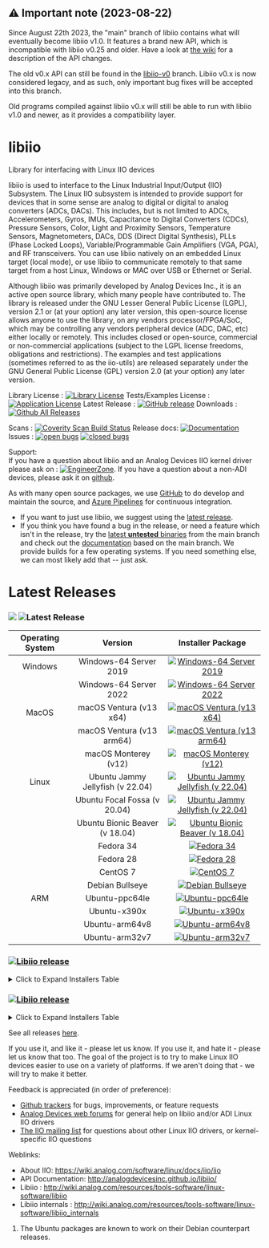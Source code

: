 ## :warning: Important note (2023-08-22)

Since August 22th 2023, the "main" branch of libiio contains what will eventually become libiio v1.0.
It features a brand new API, which is incompatible with libiio v0.25 and older.
Have a look at [the wiki](https://github.com/analogdevicesinc/libiio/wiki/libiio_0_to_1) for a description of the API changes.

The old v0.x API can still be found in the [libiio-v0](https://github.com/analogdevicesinc/libiio/tree/libiio-v0) branch.
Libiio v0.x is now considered legacy, and as such, only important bug fixes will be accepted into this branch.

Old programs compiled against libiio v0.x will still be able to run with libiio v1.0 and newer, as it provides a compatibility layer.

# libiio

Library for interfacing with Linux IIO devices

libiio is used to interface to the Linux Industrial Input/Output (IIO) Subsystem. The Linux IIO subsystem is intended to provide support for devices that in some sense are analog to digital or digital to analog converters (ADCs, DACs). This includes, but is not limited to ADCs, Accelerometers, Gyros, IMUs, Capacitance to Digital Converters (CDCs), Pressure Sensors, Color, Light and Proximity Sensors, Temperature Sensors, Magnetometers, DACs, DDS (Direct Digital Synthesis), PLLs (Phase Locked Loops), Variable/Programmable Gain Amplifiers (VGA, PGA), and RF transceivers. You can use libiio natively on an embedded Linux target (local mode), or use libiio to communicate remotely to that same target from a host Linux, Windows or MAC over USB or Ethernet or Serial.

Although libiio was primarily developed by Analog Devices Inc., it is an active open source library, which many people have contributed to. The library is released under the GNU Lesser General Public License (LGPL), version 2.1 or (at your option) any later version, this open-source license allows anyone to use the library, on any vendors processor/FPGA/SoC, which may be controlling any vendors peripheral device (ADC, DAC, etc) either locally or remotely. This includes closed or open-source, commercial or non-commercial applications (subject to the LGPL license freedoms, obligations and restrictions). The examples and test applications (sometimes referred to as the iio-utils) are released separately under the GNU General Public License (GPL) version 2.0 (at your option) any later version.

Library License : [![Library License](https://img.shields.io/badge/license-LGPL2+-blue.svg)](https://github.com/analogdevicesinc/libiio/blob/main/COPYING.txt)
Tests/Examples License : [![Application License](https://img.shields.io/badge/license-GPL2+-blue.svg)](https://github.com/analogdevicesinc/libiio/blob/main/COPYING_GPL.txt)
Latest Release : [![GitHub release](https://img.shields.io/github/release/analogdevicesinc/libiio.svg)](https://github.com/analogdevicesinc/libiio/releases/latest)
Downloads :  [![Github All Releases](https://img.shields.io/github/downloads/analogdevicesinc/libiio/total.svg)](https://github.com/analogdevicesinc/libiio/releases/latest)

Scans : [![Coverity Scan Build Status](https://img.shields.io/coverity/scan/4796.svg)](https://scan.coverity.com/projects/analogdevicesinc-libiio)
Release docs: [![Documentation](https://codedocs.xyz/analogdevicesinc/libiio.svg)](http://analogdevicesinc.github.io/libiio/)
Issues : [![open bugs](https://img.shields.io/github/issues/analogdevicesinc/libiio.svg)](https://github.com/analogdevicesinc/libiio/issues)
[![closed bugs](https://img.shields.io/github/issues-closed/analogdevicesinc/libiio.svg)](https://github.com/analogdevicesinc/libiio/issues?q=is%3Aissue+is%3Aclosed)

Support:<br>
If you have a question about libiio and an Analog Devices IIO kernel driver please ask on : [![EngineerZone](https://img.shields.io/badge/chat-on%20EngineerZone-blue.svg)](https://ez.analog.com/linux-device-drivers/linux-software-drivers). If you have a question about a non-ADI devices, please ask it on [github](https://github.com/analogdevicesinc/libiio/issues).

As with many open source packages, we use [GitHub](https://github.com/analogdevicesinc/libiio) to do develop and maintain the source, and [Azure Pipelines](https://azure.microsoft.com/en-gb/services/devops/pipelines/) for continuous integration.
  - If you want to just use libiio, we suggest using the [latest release](https://github.com/analogdevicesinc/libiio/releases/latest).
  - If you think you have found a bug in the release, or need a feature which isn't in the release, try the [latest **untested** binaries](README_DEVELOPERS.md) from the main branch and check out the [documentation](https://codedocs.xyz/analogdevicesinc/libiio/) based on the main branch. We provide builds for a few operating systems. If you need something else, we can most likely add that -- just ask.

# Latest Releases

### [![](https://img.shields.io/badge/Libiio%20Release-v0.26-green)](https://github.com/analogdevicesinc/libiio/releases/tag/v0.26) ![Latest Release](https://img.shields.io/badge/latest-green?style=flat&logo=github)

| Operating System | Version | Installer Package |
|:----------------:|:-------:|:-----------------:|
| Windows | Windows-64 Server 2019 | [![Windows-64 Server 2019](https://raw.githubusercontent.com/wiki/analogdevicesinc/libiio/img/win_box.png)](https://github.com/analogdevicesinc/libiio/releases/download/v0.26/libiio-0.26.ga0eca0d2-setup.exe) |
| | Windows-64 Server 2022 | [![Windows-64 Server 2022](https://raw.githubusercontent.com/wiki/analogdevicesinc/libiio/img/win_box.png)](https://github.com/analogdevicesinc/libiio/releases/download/v0.26/libiio-0.26.ga0eca0d2-setup.exe) |
| MacOS |  macOS Ventura (v13 x64) | [![macOS Ventura (v13 x64)](https://raw.githubusercontent.com/wiki/analogdevicesinc/libiio/img/osx_box.png)](https://github.com/analogdevicesinc/libiio/releases/download/v0.26/libiio-0.26.ga0eca0d-macOS-13-x64.pkg) |
| | macOS Ventura (v13 arm64) | [![macOS Ventura (v13 arm64)](https://raw.githubusercontent.com/wiki/analogdevicesinc/libiio/img/osx_box.png)](https://github.com/analogdevicesinc/libiio/releases/download/v0.26/libiio-0.26.ga0eca0d-macOS-13-arm64.pkg) |
| | macOS Monterey (v12) | [![macOS Monterey (v12)](https://raw.githubusercontent.com/wiki/analogdevicesinc/libiio/img/osx_box.png)](https://github.com/analogdevicesinc/libiio/releases/download/v0.26/libiio-0.26.ga0eca0d-macOS-12.pkg) |
| Linux | Ubuntu Jammy Jellyfish (v 22.04) | [![Ubuntu Jammy Jellyfish (v 22.04)](https://raw.githubusercontent.com/wiki/analogdevicesinc/libiio/img/deb.png)](https://github.com/analogdevicesinc/libiio/releases/download/v0.26/libiio-0.26.ga0eca0d-Linux-Ubuntu-22.04.deb) |
| | Ubuntu Focal Fossa (v 20.04) | [![Ubuntu Jammy Jellyfish (v 22.04)](https://raw.githubusercontent.com/wiki/analogdevicesinc/libiio/img/deb.png)](https://github.com/analogdevicesinc/libiio/releases/download/v0.26/libiio-0.26.ga0eca0d-Linux-Ubuntu-20.04.deb) |
| | Ubuntu Bionic Beaver (v 18.04) | [![Ubuntu Bionic Beaver (v 18.04)](https://raw.githubusercontent.com/wiki/analogdevicesinc/libiio/img/deb.png)](https://github.com/analogdevicesinc/libiio/releases/download/v0.26/libiio-0.26.ga0eca0d-Linux-Ubuntu-18.04.deb) |
| | Fedora 34 | [![Fedora 34](https://raw.githubusercontent.com/wiki/analogdevicesinc/libiio/img/rpm.png)](https://github.com/analogdevicesinc/libiio/releases/download/v0.26/libiio-0.26.ga0eca0d-Linux-Fedora-34.rpm) |
| | Fedora 28 | [![Fedora 28](https://raw.githubusercontent.com/wiki/analogdevicesinc/libiio/img/rpm.png)](https://github.com/analogdevicesinc/libiio/releases/download/v0.26/libiio-0.26.ga0eca0d-Linux-Fedora-28.rpm) |
| | CentOS 7 | [![CentOS 7](https://raw.githubusercontent.com/wiki/analogdevicesinc/libiio/img/rpm.png)](https://github.com/analogdevicesinc/libiio/releases/download/v0.26/libiio-0.26.ga0eca0d-Linux-CentOS-7.rpm) |
| | Debian Bullseye | [![Debian Bullseye](https://raw.githubusercontent.com/wiki/analogdevicesinc/libiio/img/deb.png)](https://github.com/analogdevicesinc/libiio/releases/download/v0.26/libiio-0.26.ga0eca0d-Linux-Debian-11.deb) |
| ARM | Ubuntu-ppc64le | [![Ubuntu-ppc64le](https://raw.githubusercontent.com/wiki/analogdevicesinc/libiio/img/deb.png)](https://github.com/analogdevicesinc/libiio/releases/download/v0.26/libiio-0.26.g-Ubuntu-ppc64le.deb) |
| | Ubuntu-x390x | [![Ubuntu-x390x](https://raw.githubusercontent.com/wiki/analogdevicesinc/libiio/img/deb.png)](https://github.com/analogdevicesinc/libiio/releases/download/v0.26/libiio-0.26.g-Ubuntu-x390x.deb) |
| | Ubuntu-arm64v8 | [![Ubuntu-arm64v8](https://raw.githubusercontent.com/wiki/analogdevicesinc/libiio/img/deb.png)](https://github.com/analogdevicesinc/libiio/releases/download/v0.26/libiio-0.26.g-Ubuntu-arm64v8.deb) |
| | Ubuntu-arm32v7 | [![Ubuntu-arm32v7](https://raw.githubusercontent.com/wiki/analogdevicesinc/libiio/img/deb.png)](https://github.com/analogdevicesinc/libiio/releases/download/v0.26/libiio-0.26.g-Ubuntu-arm32v7.deb) |

### [![Libiio release](https://img.shields.io/badge/Libiio%20Release-v0.25-blue)](https://github.com/analogdevicesinc/libiio/releases/tag/v0.25)
<details> <summary>Click to Expand Installers Table</summary>

| Operating System | Version | Installer Package |
|:----------------:|:-------:|:-----------------:|
| Windows | Windows-64 Server 2019 | [![Windows-64 Server 2019](https://raw.githubusercontent.com/wiki/analogdevicesinc/libiio/img/win_box.png)](https://github.com/analogdevicesinc/libiio/releases/download/v0.25/libiio-0.25.gb6028fd-setup.exe) |
| | Windows-64 Server 2022 | [![Windows-64 Server 2022](https://raw.githubusercontent.com/wiki/analogdevicesinc/libiio/img/win_box.png)](https://github.com/analogdevicesinc/libiio/releases/download/v0.25/libiio-0.25.gb6028fd-setup.exe) |
| Linux | Ubuntu Jammy Jellyfish (v 22.04) | [![Ubuntu Jammy Jellyfish (v 22.04)](https://raw.githubusercontent.com/wiki/analogdevicesinc/libiio/img/deb.png)](https://github.com/analogdevicesinc/libiio/releases/download/v0.25/libiio-0.25.gb6028fd-Linux-Ubuntu-22.04.deb) |
| | Ubuntu Focal Fossa (v 20.04) | [![Ubuntu Jammy Jellyfish (v 22.04)](https://raw.githubusercontent.com/wiki/analogdevicesinc/libiio/img/deb.png)](https://github.com/analogdevicesinc/libiio/releases/download/v0.25/libiio-0.25.gb6028fd-Linux-Ubuntu-20.04.deb) |
| | Ubuntu Bionic Beaver (v 18.04) | [![Ubuntu Bionic Beaver (v 18.04)](https://raw.githubusercontent.com/wiki/analogdevicesinc/libiio/img/deb.png)](https://github.com/analogdevicesinc/libiio/releases/download/v0.25/libiio-0.25.gb6028fd-Linux-Ubuntu-18.04.deb) |
| | Fedora 34 | [![Fedora 34](https://raw.githubusercontent.com/wiki/analogdevicesinc/libiio/img/rpm.png)](https://github.com/analogdevicesinc/libiio/releases/download/v0.25/libiio-0.25.gb6028fd-Linux-Fedora-34.rpm) |
| | Fedora 28 | [![Fedora 28](https://raw.githubusercontent.com/wiki/analogdevicesinc/libiio/img/rpm.png)](https://github.com/analogdevicesinc/libiio/releases/download/v0.25/libiio-0.25.gb6028fd-Linux-Fedora-28.rpm) |
| | CentOS 7 | [![CentOS 7](https://raw.githubusercontent.com/wiki/analogdevicesinc/libiio/img/rpm.png)](https://github.com/analogdevicesinc/libiio/releases/download/v0.25/libiio-0.25.gb6028fd-Linux-CentOS-7.rpm) |
| | Debian Bullseye | [![Debian Bullseye](https://raw.githubusercontent.com/wiki/analogdevicesinc/libiio/img/deb.png)](https://github.com/analogdevicesinc/libiio/releases/download/v0.25/libiio-0.25.gb6028fd-Linux-Debian-11.deb) |
| | openSUSE 15.4 | [![openSUSE 15.4](https://raw.githubusercontent.com/wiki/analogdevicesinc/libiio/img/rpm.png)](https://github.com/analogdevicesinc/libiio/releases/download/v0.25/libiio-0.25.gb6028fd-Linux-openSUSE-15.4.rpm) |
| ARM | Ubuntu-ppc64le | [![Ubuntu-ppc64le](https://raw.githubusercontent.com/wiki/analogdevicesinc/libiio/img/deb.png)](https://github.com/analogdevicesinc/libiio/releases/download/v0.25/libiio-0.25.gb6028fd-Ubuntu-ppc64le.deb) |
| | Ubuntu-x390x | [![Ubuntu-x390x](https://raw.githubusercontent.com/wiki/analogdevicesinc/libiio/img/deb.png)](https://github.com/analogdevicesinc/libiio/releases/download/v0.25/libiio-0.25.gb6028fd-Ubuntu-x390x.deb) |
| | Ubuntu-arm64v8 | [![Ubuntu-arm64v8](https://raw.githubusercontent.com/wiki/analogdevicesinc/libiio/img/deb.png)](https://github.com/analogdevicesinc/libiio/releases/download/v0.25/libiio-0.25.gb6028fd-Ubuntu-arm64v8.deb) |
| | Ubuntu-arm32v7 | [![Ubuntu-arm32v7](https://raw.githubusercontent.com/wiki/analogdevicesinc/libiio/img/deb.png)](https://github.com/analogdevicesinc/libiio/releases/download/v0.25/libiio-0.25.gb6028fd-Ubuntu-arm32v7.deb) |
</details>

### [![Libiio release](https://img.shields.io/badge/Libiio%20Release-v0.24-blue)](https://github.com/analogdevicesinc/libiio/releases/tag/v0.24)
<details> <summary>Click to Expand Installers Table</summary>

| Operating System | Version | Installer Package |
|:----------------:|:-------:|:-----------------:|
| Windows | Windows-64 Server 2019 | [![Windows-64 Server 2019](https://raw.githubusercontent.com/wiki/analogdevicesinc/libiio/img/win_box.png)](https://github.com/analogdevicesinc/libiio/releases/download/v0.24/libiio-0.24.gc4498c2-Windows-setup.exe) |
| | Windows-64 Server 2022 | [![Windows-64 Server 2022](https://raw.githubusercontent.com/wiki/analogdevicesinc/libiio/img/win_box.png)](https://github.com/analogdevicesinc/libiio/releases/download/v0.24/libiio-0.24.gc4498c2-Windows-setup.exe) |
| MacOS | macOS Big Sur (v 11) | [![macOS Big Sur (v 11)](https://raw.githubusercontent.com/wiki/analogdevicesinc/libiio/img/osx_box.png)](https://github.com/analogdevicesinc/libiio/releases/download/v0.24/libiio-0.24.gc4498c2-macOS-11.pkg) |
| MacOS | macOS Big Sur (v 11) - no libzstd | [![macOS Big Sur (v 11) - no libzstd](https://raw.githubusercontent.com/wiki/analogdevicesinc/libiio/img/osx_box.png)](https://github.com/analogdevicesinc/libiio/releases/download/v0.24/libiio-0.24.gc4498c2-macOS-11-no-libzstd.pkg) |
| | macOS Catalina (v 10.15) | [![macOS Catalina (v 10.15)](https://raw.githubusercontent.com/wiki/analogdevicesinc/libiio/img/osx_box.png)](https://github.com/analogdevicesinc/libiio/releases/download/v0.24/libiio-0.24.gc4498c2-macOS-10.15.pkg) |
| | macOS Catalina (v 10.15) - no libzstd | [![macOS Catalina (v 10.15) - no libzstd](https://raw.githubusercontent.com/wiki/analogdevicesinc/libiio/img/osx_box.png)](https://github.com/analogdevicesinc/libiio/releases/download/v0.24/libiio-0.24.gc4498c2-macOS-10.15-no-libzstd.pkg) |
| Linux | Ubuntu Jammy Jellyfish (v 22.04) | [![Ubuntu Jammy Jellyfish (v 22.04)](https://raw.githubusercontent.com/wiki/analogdevicesinc/libiio/img/deb.png)](https://github.com/analogdevicesinc/libiio/releases/download/v0.24/libiio-0.24.gc4498c2-Linux-Ubuntu-22.04.deb) |
| | Ubuntu Focal Fossa (v 20.04) | [![Ubuntu Jammy Jellyfish (v 22.04)](https://raw.githubusercontent.com/wiki/analogdevicesinc/libiio/img/deb.png)](https://github.com/analogdevicesinc/libiio/releases/download/v0.24/libiio-0.24.gc4498c2-Linux-Ubuntu-20.04.deb) |
| | Ubuntu Bionic Beaver (v 18.04) | [![Ubuntu Bionic Beaver (v 18.04)](https://raw.githubusercontent.com/wiki/analogdevicesinc/libiio/img/deb.png)](https://github.com/analogdevicesinc/libiio/releases/download/v0.24/libiio-0.24.gc4498c2-Linux-Ubuntu-18.04.deb) |
| | Fedora 34 | [![Fedora 34](https://raw.githubusercontent.com/wiki/analogdevicesinc/libiio/img/deb.png)](https://github.com/analogdevicesinc/libiio/releases/download/v0.24/libiio-0.24.gc4498c2-Linux-Fedora-34.deb) |
| | Fedora 34 | [![Fedora 34](https://raw.githubusercontent.com/wiki/analogdevicesinc/libiio/img/rpm.png)](https://github.com/analogdevicesinc/libiio/releases/download/v0.24/libiio-0.24.gc4498c2-Linux-Fedora-34.rpm) |
| ARM | Ubuntu-ppc64le | [![Ubuntu-ppc64le](https://raw.githubusercontent.com/wiki/analogdevicesinc/libiio/img/deb.png)](https://github.com/analogdevicesinc/libiio/releases/download/v0.24/libiio-0.24.g-Ubuntu-ppc64le.deb) |
| | Ubuntu-x390x | [![Ubuntu-x390x](https://raw.githubusercontent.com/wiki/analogdevicesinc/libiio/img/deb.png)](https://github.com/analogdevicesinc/libiio/releases/download/v0.24/libiio-0.24.g-Ubuntu-x390x.deb) |
| | Ubuntu-arm64v8 | [![Ubuntu-arm64v8](https://raw.githubusercontent.com/wiki/analogdevicesinc/libiio/img/deb.png)](https://github.com/analogdevicesinc/libiio/releases/download/v0.24/libiio-0.24.g-Ubuntu-arm64v8.deb) |
| | Ubuntu-arm32v7 | [![Ubuntu-arm32v7](https://raw.githubusercontent.com/wiki/analogdevicesinc/libiio/img/deb.png)](https://github.com/analogdevicesinc/libiio/releases/download/v0.24/libiio-0.24.g-Ubuntu-arm32v7.deb) |
</details>

See all releases [here](https://github.com/analogdevicesinc/libiio/releases).

If you use it, and like it - please let us know. If you use it, and hate it - please let us know that too. The goal of the project is to try to make Linux IIO devices easier to use on a variety of platforms. If we aren't doing that - we will try to make it better.

Feedback is appreciated (in order of preference):

  * [Github trackers](https://github.com/analogdevicesinc/libiio/issues) for bugs, improvements, or feature requests
  * [Analog Devices web forums](https://ez.analog.com/community/linux-device-drivers/linux-software-drivers) for general help on libiio and/or ADI Linux IIO drivers
  * [The IIO mailing list](http://vger.kernel.org/vger-lists.html#linux-iio) for questions about other Linux IIO drivers, or kernel-specific IIO questions

Weblinks:
  * About IIO: https://wiki.analog.com/software/linux/docs/iio/iio
  * API Documentation: http://analogdevicesinc.github.io/libiio/
  * Libiio : http://wiki.analog.com/resources/tools-software/linux-software/libiio
  * Libiio internals : http://wiki.analog.com/resources/tools-software/linux-software/libiio_internals

1. The Ubuntu packages are known to work on their Debian counterpart releases.

